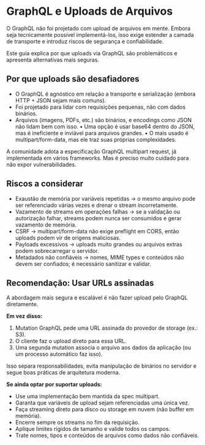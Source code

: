 # GraphQL e Uploads de Arquivos

O GraphQL não foi projetado com upload de arquivos em mente. Embora seja tecnicamente possível implementá-los, isso exige estender a camada de transporte e introduz riscos de segurança e confiabilidade.

Este guia explica por que uploads via GraphQL são problemáticos e apresenta alternativas mais seguras.

## Por que uploads são desafiadores

- O GraphQL é agnóstico em relação a transporte e serialização (embora HTTP + JSON sejam mais comuns).
- Foi projetado para lidar com requisições pequenas, não com dados binários.
- Arquivos (imagens, PDFs, etc.) são binários, e encodings como JSON não lidam bem com isso.
  • Uma opção é usar base64 dentro do JSON, mas é ineficiente e inviável para arquivos grandes.
  • O mais usado é multipart/form-data, mas ele traz suas próprias complexidades.

A comunidade adota a especificação GraphQL multipart request, já implementada em vários frameworks. Mas é preciso muito cuidado para não expor vulnerabilidades.

## Riscos a considerar

- Exaustão de memória por variáveis repetidas → o mesmo arquivo pode ser referenciado várias vezes e drenar o stream incorretamente.
- Vazamento de streams em operações falhas → se a validação ou autorização falhar, streams podem nunca ser consumidos e gerar vazamento de memória.
- CSRF → multipart/form-data não exige preflight em CORS, então uploads podem vir de origens maliciosas.
- Payloads excessivos → uploads muito grandes ou arquivos extras podem sobrecarregar o servidor.
- Metadados não confiáveis → nomes, MIME types e conteúdos não devem ser confiados; é necessário sanitizar e validar.

## Recomendação: Usar URLs assinadas

A abordagem mais segura e escalável é não fazer upload pelo GraphQL diretamente.

**Em vez disso:**

1. Mutation GraphQL pede uma URL assinada do provedor de storage (ex.: S3).
2. O cliente faz o upload direto para essa URL.
3. Uma segunda mutation associa o arquivo aos dados da aplicação (ou um processo automático faz isso).

Isso separa responsabilidades, evita manipulação de binários no servidor e segue boas práticas de arquitetura moderna.

**Se ainda optar por suportar uploads:**

- Use uma implementação bem mantida da spec multipart.
- Garanta que variáveis de upload sejam referenciadas uma única vez.
- Faça streaming direto para disco ou storage em nuvem (não buffer em memória).
- Encerre sempre os streams no fim da requisição.
- Aplique limites rígidos de tamanho e valide todos os campos.
- Trate nomes, tipos e conteúdos de arquivos como dados não confiáveis.
